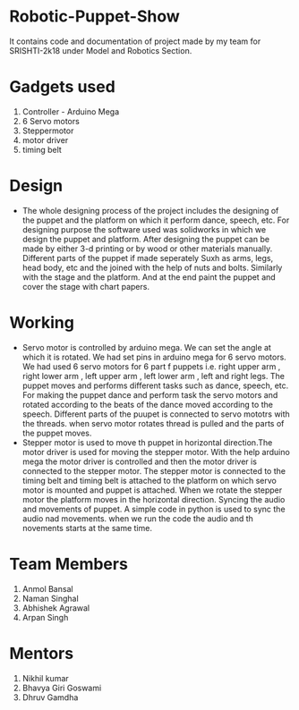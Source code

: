 # Robotic-Puppet-Show
It contains code and documentation of project made by my team for SRISHTI-2k18 under Model and Robotics Section.

# Gadgets used
1. Controller - Arduino Mega
2. 6 Servo motors
3. Steppermotor
4. motor driver
5. timing belt

# Design
- The whole designing process of the project includes the designing of the puppet and the platform on which it perform dance, speech, etc. For designing purpose the software used was solidworks in which we design the puppet and platform. After designing the puppet can be made by either 3-d printing or by wood or other materials manually. Different parts of the puppet if made seperately Suxh as arms, legs, head body, etc and the joined with the help of nuts and bolts. Similarly with the stage and the platform. And at the end paint the puppet and cover the stage with chart papers.

# Working
- Servo motor is controlled by arduino mega. We can set the angle at which it is rotated. We had set pins in arduino mega for 6 servo motors. We had used 6 servo motors for 6 part f puppets i.e. right upper arm , right lower arm , left upper arm , left lower arm , left and right legs. The puppet moves and performs different tasks such as dance, speech, etc. For making the puppet dance and perform task the servo motors and rotated according to the beats of the dance moved according to the speech. Different parts of the puupet is connected to servo mototrs with the threads. when servo motor rotates thread is pulled and the parts of the puppet moves. 
- Stepper motor is used to move th puppet in horizontal direction.The motor driver is used for moving the stepper motor. With the help arduino mega the motor driver is controlled and then the motor driver is connected to  the stepper motor. The stepper motor is connected to the timing belt and timing belt is attached to the platform on which servo motor is mounted and puppet is attached. When we rotate the stepper motor the platform moves in the horizontal direction.
Syncing the audio and movements of puppet. A simple code in python is used to sync the audio nad movements. when we run the code the audio and th novements starts at the same time.

# Team Members
1. Anmol Bansal
2. Naman Singhal
3. Abhishek Agrawal
4. Arpan Singh

# Mentors
1. Nikhil kumar
2. Bhavya Giri Goswami
3. Dhruv Gamdha
